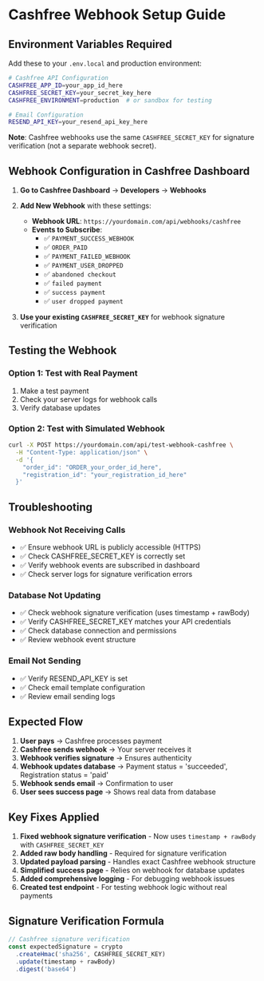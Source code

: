 # Cashfree Webhook Setup Guide

## Environment Variables Required

Add these to your `.env.local` and production environment:

```bash
# Cashfree API Configuration
CASHFREE_APP_ID=your_app_id_here
CASHFREE_SECRET_KEY=your_secret_key_here
CASHFREE_ENVIRONMENT=production  # or sandbox for testing

# Email Configuration
RESEND_API_KEY=your_resend_api_key_here
```

**Note**: Cashfree webhooks use the same `CASHFREE_SECRET_KEY` for signature verification (not a separate webhook secret).

## Webhook Configuration in Cashfree Dashboard

1. **Go to Cashfree Dashboard** → **Developers** → **Webhooks**

2. **Add New Webhook** with these settings:
   - **Webhook URL**: `https://yourdomain.com/api/webhooks/cashfree`
   - **Events to Subscribe**:
     - ✅ `PAYMENT_SUCCESS_WEBHOOK`
     - ✅ `ORDER_PAID` 
     - ✅ `PAYMENT_FAILED_WEBHOOK`
     - ✅ `PAYMENT_USER_DROPPED`
     - ✅ `abandoned checkout`
     - ✅ `failed payment`
     - ✅ `success payment`
     - ✅ `user dropped payment`

3. **Use your existing `CASHFREE_SECRET_KEY`** for webhook signature verification

## Testing the Webhook

### Option 1: Test with Real Payment
1. Make a test payment
2. Check your server logs for webhook calls
3. Verify database updates

### Option 2: Test with Simulated Webhook
```bash
curl -X POST https://yourdomain.com/api/test-webhook-cashfree \
  -H "Content-Type: application/json" \
  -d '{
    "order_id": "ORDER_your_order_id_here",
    "registration_id": "your_registration_id_here"
  }'
```

## Troubleshooting

### Webhook Not Receiving Calls
- ✅ Ensure webhook URL is publicly accessible (HTTPS)
- ✅ Check CASHFREE_SECRET_KEY is correctly set
- ✅ Verify webhook events are subscribed in dashboard
- ✅ Check server logs for signature verification errors

### Database Not Updating
- ✅ Check webhook signature verification (uses timestamp + rawBody)
- ✅ Verify CASHFREE_SECRET_KEY matches your API credentials
- ✅ Check database connection and permissions
- ✅ Review webhook event structure

### Email Not Sending
- ✅ Verify RESEND_API_KEY is set
- ✅ Check email template configuration
- ✅ Review email sending logs

## Expected Flow

1. **User pays** → Cashfree processes payment
2. **Cashfree sends webhook** → Your server receives it
3. **Webhook verifies signature** → Ensures authenticity
4. **Webhook updates database** → Payment status = 'succeeded', Registration status = 'paid'
5. **Webhook sends email** → Confirmation to user
6. **User sees success page** → Shows real data from database

## Key Fixes Applied

1. **Fixed webhook signature verification** - Now uses `timestamp + rawBody` with `CASHFREE_SECRET_KEY`
2. **Added raw body handling** - Required for signature verification
3. **Updated payload parsing** - Handles exact Cashfree webhook structure
4. **Simplified success page** - Relies on webhook for database updates
5. **Added comprehensive logging** - For debugging webhook issues
6. **Created test endpoint** - For testing webhook logic without real payments

## Signature Verification Formula

```javascript
// Cashfree signature verification
const expectedSignature = crypto
  .createHmac('sha256', CASHFREE_SECRET_KEY)
  .update(timestamp + rawBody)
  .digest('base64')
```
